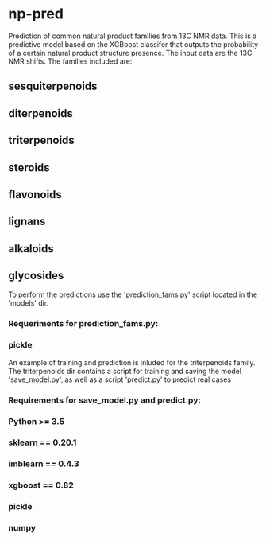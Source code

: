 # np-pred
Prediction of common natural product families from 13C NMR data.
This is a predictive model based on the XGBoost classifer that outputs the probability of a certain natural product structure presence. The input data are the 13C NMR shifts. The families included are:
  ## sesquiterpenoids
  ## diterpenoids
  ## triterpenoids
  ## steroids
  ## flavonoids
  ## lignans
  ## alkaloids
  ## glycosides
  

To perform the predictions use the 'prediction_fams.py' script located in the 'models' dir.
### Requeriments for prediction_fams.py:
### pickle

An example of training and prediction is inluded for the triterpenoids family. The triterpenoids dir contains a script for training and saving the model 'save_model.py', as well as a script 'predict.py' to predict real cases
### Requirements for save_model.py and predict.py:
### Python >= 3.5
### sklearn == 0.20.1
### imblearn == 0.4.3
### xgboost == 0.82
### pickle
### numpy 
